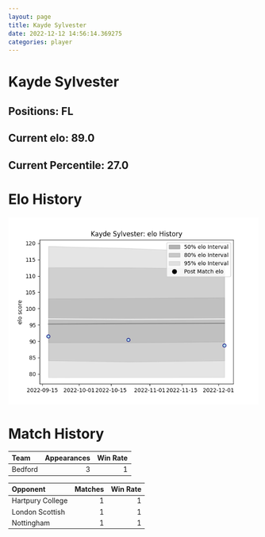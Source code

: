 ```yaml
---  
layout: page  
title: Kayde Sylvester  
date: 2022-12-12 14:56:14.369275  
categories: player  
---
```

# Kayde Sylvester

## Positions: FL

## Current elo: 89.0

## Current Percentile: 27.0

# Elo History


![elo history](history_KaydeSylvester.png)
# Match History


| Team    |   Appearances |   Win Rate |
|:--------|--------------:|-----------:|
| Bedford |             3 |          1 |

| Opponent         |   Matches |   Win Rate |
|:-----------------|----------:|-----------:|
| Hartpury College |         1 |          1 |
| London Scottish  |         1 |          1 |
| Nottingham       |         1 |          1 |
